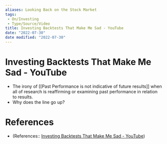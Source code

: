 ```yaml
---
aliases: Looking Back on the Stock Market
tags:
 - On/Investing
 - Type/Source/Video
title: Investing Backtests That Make Me Sad - YouTube
date: "2022-07-30"
date modified: "2022-07-30"
---
```


# Investing Backtests That Make Me Sad - YouTube
- The irony of [[Past Performance is not indicative of future results]] when all of research is reaffirming or examining past performance in relation to results.
- Why does the line go up?

# References
- (References:: [Investing Backtests That Make Me Sad - YouTube](https://www.youtube.com/watch?v=jm55pm_ZIdI))
